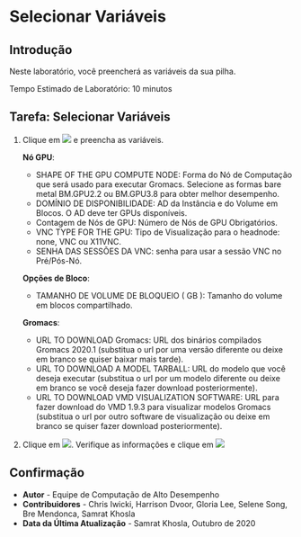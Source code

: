 # Selecionar Variáveis

## Introdução

Neste laboratório, você preencherá as variáveis da sua pilha.

Tempo Estimado de Laboratório: 10 minutos

## Tarefa: Selecionar Variáveis

1.  Clique em ![](./images/next.png) e preencha as variáveis.
    
    **Nó GPU**:
    
    *   SHAPE OF THE GPU COMPUTE NODE: Forma do Nó de Computação que será usado para executar Gromacs. Selecione as formas bare metal BM.GPU2.2 ou BM.GPU3.8 para obter melhor desempenho.
    *   DOMÍNIO DE DISPONIBILIDADE: AD da Instância e do Volume em Blocos. O AD deve ter GPUs disponíveis.
    *   Contagem de Nós de GPU: Número de Nós de GPU Obrigatórios.
    *   VNC TYPE FOR THE GPU: Tipo de Visualização para o headnode: none, VNC ou X11VNC.
    *   SENHA DAS SESSÕES DA VNC: senha para usar a sessão VNC no Pré/Pós-Nó.
    
    **Opções de Bloco**:
    
    *   TAMANHO DE VOLUME DE BLOQUEIO ( GB ): Tamanho do volume em blocos compartilhado.
    
    **Gromacs**:
    
    *   URL TO DOWNLOAD Gromacs: URL dos binários compilados Gromacs 2020.1 (substitua o url por uma versão diferente ou deixe em branco se quiser baixar mais tarde).
    *   URL TO DOWNLOAD A MODEL TARBALL: URL do modelo que você deseja executar (substitua o url por um modelo diferente ou deixe em branco se você deseja fazer download posteriormente).
    *   URL TO DOWNLOAD VMD VISUALIZATION SOFTWARE: URL para fazer download do VMD 1.9.3 para visualizar modelos Gromacs (substitua o url por outro software de visualização ou deixe em branco se quiser fazer download posteriormente).
2.  Clique em ![](./images/next.png). Verifique as informações e clique em ![](./images/create.png)
    

## Confirmação

*   **Autor** - Equipe de Computação de Alto Desempenho
*   **Contribuidores** - Chris Iwicki, Harrison Dvoor, Gloria Lee, Selene Song, Bre Mendonca, Samrat Khosla
*   **Data da Última Atualização** - Samrat Khosla, Outubro de 2020